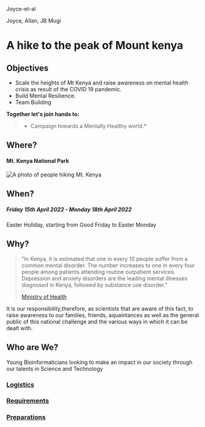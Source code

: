 
 Joyce-et-al

Joyce, Allan, JB Mugi    

# A hike to the peak of Mount kenya
## Objectives    
* Scale the heights of Mt Kenya and raise awareness on mental health crisis as result of the COVID 19 pandemic.
* Build Mental Resilience.
* Team Building

**Together let's join hands to:**
 
 > * Campaign towards a Mentally Healthy world.*

## Where?
#### Mt. Kenya National Park

![A photo of people hiking Mt. Kenya](https://encrypted-tbn0.gstatic.com/images?q=tbn:ANd9GcS5Pd34ChpilNpZpRCyaqY0Dw4HIWkTsPXWxw&usqp=CAU)

## When?
##### Friday 15th April 2022 - Monday 18th April 2022
Easter Holiday, starting from Good Friday to Easter Monday

## Why?

>"In Kenya, it is estimated that one in every 10 people suffer from a common mental disorder. The number increases to one in every four people among patients attending routine outpatient services. Depression and anxiety disorders are the leading mental illnesses diagnosed in Kenya, followed by substance use disorder."
>
>[Ministry of Health](health.go.ke/mental-health-taskforce-urges-government-to-declare-mental-health-a-national-emergency-nairobi-tuesday-july-7-2020/#:~:text=In%20Kenya%2C%20it%20is%20estimated,followed%20by%20substance%20use%20disorders.)

It is our responsibility,therefore, as scientists that are aware of this fact, to raise awareness to our families, friends, aquaintances as well as the general public of this national challenge and the various ways in which it can be dealt with.



## Who are We?
Young Bioinformaticians looking to make an impact in our society through our talents in Science and Technology


### [Logistics](https://github.com/okeyoallan/Joyce-et-al/blob/main/Logistics.md)

### [Requirements](https://github.com/okeyoallan/Joyce-et-al/blob/main/Requirements.md)

### [Preparations](https://github.com/okeyoallan/Joyce-et-al/blob/main/Preparations.md)

 

 


